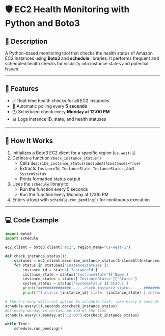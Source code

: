 # 🛡️ EC2 Health Monitoring with Python and Boto3

## 📌 Description

A Python-based monitoring tool that checks the health status of Amazon EC2 instances using **Boto3** and **schedule** libraries. It performs frequent and scheduled health checks for visibility into instance states and potential issues.

---

## 🔧 Features

- ✅ Real-time health checks for all EC2 instances
- 🔁 Automatic polling every **5 seconds**
- 🕛 Scheduled check every **Monday at 12:00 PM**
- 📊 Logs instance ID, state, and health statuses

---

## 🧠 How It Works

1. Initializes a Boto3 EC2 client for a specific region (`us-west-1`)
2. Defines a function `check_instance_status()`:
   - Calls `describe_instance_status(IncludeAllInstances=True)`
   - Extracts `InstanceId`, `InstanceState`, `InstanceStatus`, and `SystemStatus`
   - Prints formatted status output
3. Uses the `schedule` library to:
   - Run the function every 5 seconds
   - Run the function every Monday at 12:00 PM
4. Enters a loop with `schedule.run_pending()` for continuous execution

---

## 💻 Code Example

```python
import boto3
import schedule 

ec2_client = boto3.client('ec2', region_name="us-west-1")

def check_instance_status():
    statuses = ec2_client.describe_instance_status(IncludeAllInstances=True)
    for status in statuses['InstanceStatuses']:
        instance_id = status['InstanceId']
        instance_state = status['InstanceState']['Name']
        instance_status = status['InstanceStatus']['Status']
        system_status = status['SystemStatus']['Status']
        print("###############------check_instance_status------###############\n")    
        print(f"Instance {instance_id} state: {instance_state} | Instance status: {instance_status} | System status: {system_status}")

# There's many diffirent option to schedule task, like every 5 seconds
schedule.every(5).seconds.do(check_instance_status)
#Or every monday in certain period of the time 
schedule.every().monday.at("12:00").do(check_instance_status)

while True:
    schedule.run_pending()

